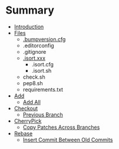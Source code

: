 # Summary

* [Introduction](README.md)
* [Files](Files/README.md)
  * [.bumpversion.cfg](Files/bumpversion.cfg.md)
  * .editorconfig
  * .gitignore
  * [.isort.xxx](Files/isort.xxx.md)
    * .isort.cfg
    * .isort.sh
  * check.sh
  * pep8.sh
  * requirements.txt
* [Add](Add/README.md)
  * [Add All](Add/add-all.md)
* [Checkout](Checkout/README.md)
  * [Previous Branch](Checkout/previous-branch.md)
* [CherryPick](CherryPick/README.md)
  * [Copy Patches Across Branches](CherryPick/copy-patches-across-branches.md)
* [Rebase](Rebase/README.md)
  * [Insert Commit Between Old Commits](Rebase/insert-commit-between-old-commits.md)
